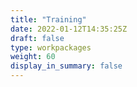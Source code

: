 ```yaml
---
title: "Training"
date: 2022-01-12T14:35:25Z
draft: false
type: workpackages
weight: 60
display_in_summary: false
---
```


